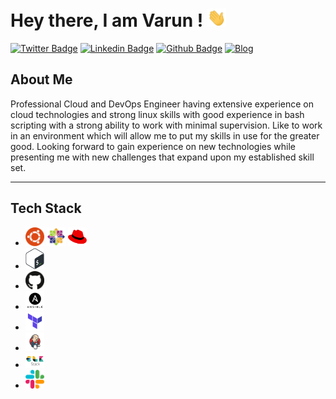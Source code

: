 # Hey there, I am Varun ! <img src="https://raw.githubusercontent.com/varunchandak/varunchandak/master/hi.gif" width="30px">

[![Twitter Badge](https://img.shields.io/badge/-@Varun&nbsp;Chandak-1ca0f1?style=flat&labelColor=black&logo=twitter&logoColor=blue&link=https://twitter.com/kintuparantu)](https://twitter.com/kintuparantu)
[![Linkedin Badge](https://img.shields.io/badge/-Varun%20Chandak-blue?style=flat&labelColor=white&logo=Linkedin&logoColor=blue&link=https://www.linkedin.com/in/chandakvarun/)](https://www.linkedin.com/in/chandakvarun/) 
[![Github Badge](https://img.shields.io/github/followers/varunchandak?label=varunchandak&logo=github&style=flat)](https://github.com/varunchandak)
[![Blog](https://img.shields.io/badge/Blog-vrnchndk.in-blue.svg)](https://vrnchndk.in/)

## About Me
Professional Cloud and DevOps Engineer having extensive experience on cloud technologies and strong linux skills with good experience in bash scripting with a strong ability to work with minimal supervision. Like to work in an environment which will allow me to put my skills in use for the greater good.  Looking forward to gain experience on new technologies while presenting me with new challenges that expand upon my established skill set.

---

## Tech Stack
* <img src="https://raw.githubusercontent.com/varunchandak/varunchandak/master/tech-stack/ubuntu.png" width="30px" alt="Ubuntu"> <img src="https://raw.githubusercontent.com/varunchandak/varunchandak/master/tech-stack/centos.png" width="30px" alt="CentOS"> <img src="https://raw.githubusercontent.com/varunchandak/varunchandak/master/tech-stack/redhat.png" width="30px" alt="RedHat">
* <img src="https://raw.githubusercontent.com/varunchandak/varunchandak/master/tech-stack/bash.png" width="30px" alt="Bash">
* <img src="https://raw.githubusercontent.com/varunchandak/varunchandak/master/tech-stack/github.png" width="30px" alt="Github">
* <img src="https://raw.githubusercontent.com/varunchandak/varunchandak/master/tech-stack/ansible.png" width="30px" alt="Ansible">
* <img src="https://raw.githubusercontent.com/varunchandak/varunchandak/master/tech-stack/terraform.png" width="30px" alt="Terraform">
* <img src="https://raw.githubusercontent.com/varunchandak/varunchandak/master/tech-stack/jenkins.png" width="30px" alt="Jenkins">
* <img src="https://raw.githubusercontent.com/varunchandak/varunchandak/master/tech-stack/elk.png" width="30px" alt="ELK">
* <img src="https://raw.githubusercontent.com/varunchandak/varunchandak/master/tech-stack/slack.png" width="30px" alt="Slack">

<!--

---
## Cloud Experience
<img src="https://raw.githubusercontent.com/varunchandak/varunchandak/master/aws/_GroupIcons/AWS-Cloud-alt_light-bg@4x.png" width="30px" alt="AWS">
<br>
<img src="https://raw.githubusercontent.com/varunchandak/varunchandak/master/gcp/AWS-Cloud-alt_light-bg@4x.png" width="30px" alt="AWS">



---
## Certifications
### AWS
<img src="https://raw.githubusercontent.com/varunchandak/varunchandak/master/certs/aws-certification-badges-v1.png" width="auto" height="300">

### GCP
<img src="https://api.accredible.com/v1/frontend/credential_website_embed_image/badge/12940855" width="174" height="174">



## Experience
**CloudCover Consultancy Pvt. Ltd.**, Pune, Maharashtra (May 2013 – January 2016)  
**Designation**: Senior DevOps Engineer

Roles and Responsibilities:
* Working on different cloud environments, such as AWS and GCP.
* Handling network infrastructure of different clients on cloud platform.
* Working with AWS CLI and Shell Scripts to automate tasks.
* Regularly create and implement shell scripts to automate processes as per requirements.
* Knowledge Transfer on new technologies or tools and shell programs developed.
* Using GitHub to maintain different repositories to collaborate on programs and different code blocks.
* Client interaction to setup cloud infrastructure with proper access policies, network configuration and compute power.
* CI/CD management using Jenkins.
* Configuration and deployment management using Ansible.
* Using GitHub to maintain repositories to collaborate and version control.
* Working with AWS CLI and Shell Scripts to automate tasks.
* Infrastructure management using Terraform/Cloudformation.
* Manage and coordinate with team on deployments and meetings.

---

**Mithi Software Technologies Pvt. Ltd.**, Pune, Maharashtra (May 2013 – January 2016)  
**Designation**: Systems Engineer

Roles and Responsibilities:  
* Monitoring, Managing and Troubleshooting the network Infrastructure.  
* Interact effectively with members of the various technical teams within the organization.  
* Servers migration from hardware to cloud on Amazon Web Services (AWS).  
* Working with AWS CLI and Shell Scripts to automate tasks.
* Configuring servers for hosted email services.
* Addressing the performance bottleneck and ensuring maximum network and Server uptime.
* Migrating servers from on-premises to Amazon Web Services (AWS).
* Employing new technologies to solve difficult problems and issues using given set of skills.
* Building and delivering stable, serviceable solutions in an independent fashion in regards with the company's requirements.
* Hands on experience on different monitoring tools such as PRTG, Nagios.
* Handling multiple instances, volumes and snapshots within a single AWS Console.
* Managing capacity of storage and NAS, such as FreeNAS, NexentaStor and related activities such as Disk Mirroring, scheduling jobs, etc.

### Education
B. Tech (IT) | PIET, Jaipur | 2007 – 2011
HSC Science | Hindustani Kendriya Vidyalaya | 2006 – 2007
SSC | BRCM Public School | 2003 – 2004


Here are some ideas to get you started:

- 🔭 I’m currently working on ...
- 🌱 I’m currently learning ...
- 👯 I’m looking to collaborate on ...
- 🤔 I’m looking for help with ...
- 💬 Ask me about ...
- 📫 How to reach me: ...
- 😄 Pronouns: ...
- ⚡ Fun fact: ...


-->
